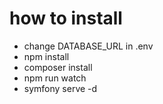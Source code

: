 # how to install

- change DATABASE_URL in .env
- npm install
- composer install
- npm run watch
- symfony serve -d


